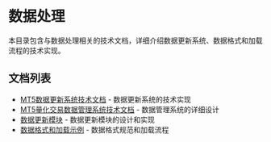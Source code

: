 # 数据处理

本目录包含与数据处理相关的技术文档，详细介绍数据更新系统、数据格式和加载流程的技术实现。

## 文档列表

- [MT5数据更新系统技术文档](./MT5数据更新系统技术文档.md) - 数据更新系统的技术实现
- [MT5量化交易数据管理系统技术文档](./MT5量化交易数据管理系统技术文档.md) - 数据管理系统的详细设计
- [数据更新模块](./数据更新模块.md) - 数据更新模块的设计和实现
- [数据格式和加载示例](./数据格式和加载示例.md) - 数据格式规范和加载流程 